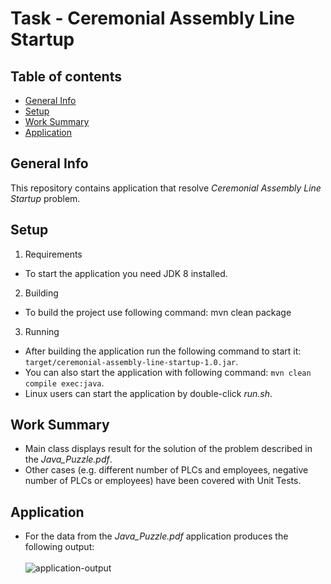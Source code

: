 # Task - Ceremonial Assembly Line Startup

## Table of contents
* [General Info](#general-info)
* [Setup](#setup)
* [Work Summary](#work-summary)
* [Application](#application)

## General Info
This repository contains application that resolve _Ceremonial Assembly Line Startup_ problem.

## Setup
1. Requirements
* To start the application you need JDK 8 installed.

2. Building
* To build the project use following command: mvn clean package

3. Running
* After building the application run the following command to start it: `target/ceremonial-assembly-line-startup-1.0.jar`.
* You can also start the application with following command: `mvn clean compile exec:java`. <br>
* Linux users can start the application by double-click _run.sh_. 

## Work Summary
* Main class displays result for the solution of the problem described in the _Java_Puzzle.pdf_.
* Other cases (e.g. different number of PLCs and employees, negative number of PLCs or employees) have been covered with Unit Tests.

## Application
* For the data from the _Java_Puzzle.pdf_ application produces the following output: <br><br>
![application-output](https://i.imgur.com/Xa92BWr.png) <br> 